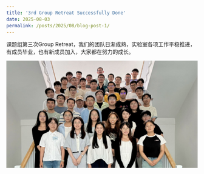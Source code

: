```yaml
---
title: '3rd Group Retreat Successfully Done'
date: 2025-08-03
permalink: /posts/2025/08/blog-post-1/
---
```


课题组第三次Group Retreat，我们的团队日渐成熟，实验室各项工作平稳推进，有成员毕业，也有新成员加入，大家都在努力的成长。


![Retreat2025.jpg](/images/activity/Retreat2025.jpg)
